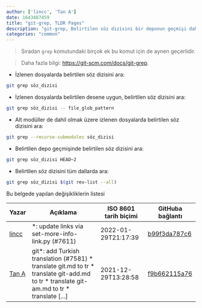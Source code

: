 ```yaml
---
author: ['lincc', 'Tan A']
date: 1643487459
title: "git-grep, TLDR Pages"
description: "git-grep, Belirtilen söz dizisini bir deponun geçmişi dahil tüm dosyalarında ara."
categories: "common"
---
```

> Sıradan `grep` komutundaki birçok ek bu komut için de aynen geçerlidir.

> Daha fazla bilgi: <https://git-scm.com/docs/git-grep>.

- İzlenen dosyalarda belirtilen söz dizisini ara:

```bash
git grep söz_dizisi
```

- İzlenen dosyalarda belirtilen desene uygun, belirtilen söz dizisini ara:

```bash
git grep söz_dizisi -- file_glob_pattern
```

- Alt modüller de dahil olmak üzere izlenen dosyalarda belirtilen söz dizisini ara:

```bash
git grep --recurse-submodules söz_dizisi
```

- Belirtilen depo geçmişinde belirtilen söz dizisini ara:

```bash
git grep söz_dizisi HEAD~2
```

- Belirtilen söz dizisini tüm dallarda ara:

```bash
git grep söz_dizisi $(git rev-list --all)
```
Bu belgede yapılan değişikliklerin listesi


Yazar | Açıklama | ISO 8601 tarih biçimi | GitHuba bağlantı
------|-----|-----|-----
[lincc](mailto:46962923+blueskyson@users.noreply.github.com) | *: update links via set-more-info-link.py (#7611) | 2022-01-29T21:17:39 | [b99f3da787c6](https://github.com/tldr-pages/tldr/commit/b99f3da787c6f43a545b9cb5ebd8265b1367fbc4)
[Tan A](mailto:40173707+yutyo@users.noreply.github.com) | git*: add Turkish translation (#7581) * translate git.md to tr * translate git-add.md to tr * translate git-am.md to tr * translate [...] | 2021-12-29T13:28:58 | [f9b662115a76](https://github.com/tldr-pages/tldr/commit/f9b662115a765f843982cea237d608aab423e3f7)


